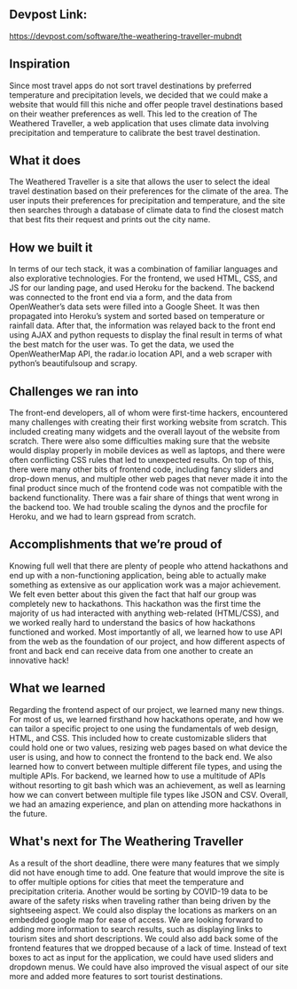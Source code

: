 ## Devpost Link: 

https://devpost.com/software/the-weathering-traveller-mubndt

## Inspiration

Since most travel apps do not sort travel destinations by preferred temperature and precipitation levels, we decided that we could make a website that would fill this niche and offer people travel destinations based on their weather preferences as well. This led to the creation of The Weathered Traveller, a web application that uses climate data involving precipitation and temperature to calibrate the best travel destination. 

## What it does 

The Weathered Traveller is a site that allows the user to select the ideal travel destination based on their preferences for the climate of the area. The user inputs their preferences for precipitation and temperature, and the site then searches through a database of climate data to find the closest match that best fits their request and prints out the city name.

## How we built it 

In terms of our tech stack, it was a combination of familiar languages and also explorative technologies. For the frontend, we used HTML, CSS, and JS for our landing page, and used Heroku for the backend. The backend was connected to the front end via a form, and the data from OpenWeather’s data sets were filled into a Google Sheet. It was then propagated into Heroku’s system and sorted based on temperature or rainfall data. After that, the information was relayed back to the front end using AJAX and python requests to display the final result in terms of what the best match for the user was. To get the data, we used the OpenWeatherMap API, the radar.io location API, and a web scraper with python’s beautifulsoup and scrapy. 

## Challenges we ran into
The front-end developers, all of whom were first-time hackers, encountered many challenges with creating their first working website from scratch. This included creating many widgets and the overall layout of the website from scratch. There were also some difficulties making sure that the website would display properly in mobile devices as well as laptops, and there were often conflicting CSS rules that led to unexpected results. On top of this, there were many other bits of frontend code, including fancy sliders and drop-down menus, and multiple other web pages that never made it into the final product since much of the frontend code was not compatible with the backend functionality. There was a fair share of things that went wrong in the backend too. We had trouble scaling the dynos and the procfile for Heroku, and we had to learn gspread from scratch. 

## Accomplishments that we’re proud of

Knowing full well that there are plenty of people who attend hackathons and end up with a non-functioning application, being able to actually make something as extensive as our application work was a major achievement. We felt even better about this given the fact that half our group was completely new to hackathons. This hackathon was the first time the majority of us had interacted with anything web-related (HTML/CSS), and we worked really hard to understand the basics of how hackathons functioned and worked. Most importantly of all, we learned how to use API from the web as the foundation of our project, and how different aspects of front and back end can receive data from one another to create an innovative hack!

## What we learned 

Regarding the frontend aspect of our project, we learned many new things. For most of us, we learned firsthand how hackathons operate, and how we can tailor a specific project to one using the fundamentals of web design, HTML, and CSS. This included how to create customizable sliders that could hold one or two values, resizing web pages based on what device the user is using, and how to connect the frontend to the back end. We also learned how to convert between multiple different file types, and using the multiple APIs. For backend, we learned how to use a multitude of APIs without resorting to git bash which was an achievement, as well as learning how we can convert between multiple file types like JSON and CSV. Overall, we had an amazing experience, and plan on attending more hackathons in the future. 

## What's next for The Weathering Traveller

As a result of the short deadline, there were many features that we simply did not have enough time to add. One feature that would improve the site is to offer multiple options for cities that meet the temperature and precipitation criteria. Another would be sorting by COVID-19 data to be aware of the safety risks when traveling rather than being driven by the sightseeing aspect. We could also display the locations as markers on an embedded google map for ease of access. We are looking forward to adding more information to search results, such as displaying links to tourism sites and short descriptions. We could also add back some of the frontend features that we dropped because of a lack of time. Instead of text boxes to act as input for the application, we could have used sliders and dropdown menus. We could have also improved the visual aspect of our site more and added more features to sort tourist destinations.
